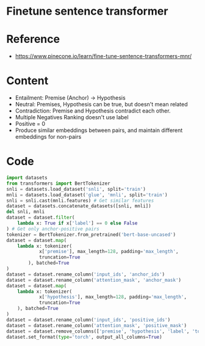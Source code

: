 # Finetune sentence transformer

# Reference
- https://www.pinecone.io/learn/fine-tune-sentence-transformers-mnr/

# Content
- Entailment: Premise (Anchor) -> Hypothesis
- Neutral: Premises, Hypothesis can be true, but doesn't mean related
- Contradiction: Premise and Hypothesis contradict each other.
- Multiple Negatives Ranking doesn't use label
- Positive = 0
- Produce similar embeddings between pairs, and maintain different embeddings for non-pairs

# Code
```python
import datasets
from transformers import BertTokenizer
snli = datasets.load_dataset('snli', split='train')
mnli = datasets.load_dataset('glue', 'mnli', split='train')
snli = snli.cast(mnli.features) # Get similar features
dataset = datasets.concatenate_datasets([snli, mnli])
del snli, mnli
dataset = dataset.filter(
    lambda x: True if x['label'] == 0 else False
) # Get only anchor-positive pairs
tokenizer = BertTokenizer.from_pretrained('bert-base-uncased')
dataset = dataset.map(
    lambda x: tokenizer(
            x['premise'], max_length=128, padding='max_length',
            truncation=True
        ), batched=True
)
dataset = dataset.rename_column('input_ids', 'anchor_ids')
dataset = dataset.rename_column('attention_mask', 'anchor_mask')
dataset = dataset.map(
    lambda x: tokenizer(
            x['hypothesis'], max_length=128, padding='max_length',
            truncation=True
    ), batched=True
)
dataset = dataset.rename_column('input_ids', 'positive_ids')
dataset = dataset.rename_column('attention_mask', 'positive_mask')
dataset = dataset.remove_columns(['premise', 'hypothesis', 'label', 'token_type_ids'])
dataset.set_format(type='torch', output_all_columns=True)
```
